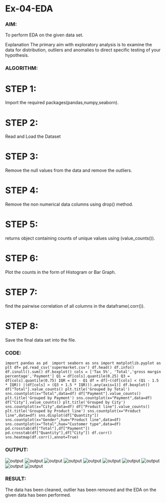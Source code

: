 # Ex-04-EDA
### AIM:
To perform EDA on the given data set.

Explanation The primary aim with exploratory analysis is to examine the data for distribution, outliers and anomalies to direct specific testing of your hypothesis.

### ALGORITHM:
# STEP 1:
Import the required packages(pandas,numpy,seaborn).

# STEP 2:
 Read and Load the Dataset

# STEP 3:
 Remove the null values from the data and remove the outliers.

# STEP 4:
 Remove the non numerical data columns using drop() method.

# STEP 5:
 returns object containing counts of unique values using (value_counts()).

# STEP 6:
 Plot the counts in the form of Histogram or Bar Graph.

# STEP 7:
 find the pairwise correlation of all columns in the dataframe(.corr()).

# STEP 8:
 Save the final data set into the file.

 ### CODE:
 `
import pandas as pd 
import seaborn as sns
import matplotlib.pyplot as plt
df= pd.read_csv('supermarket.csv')
df.head()
df.info()
df.isnull().sum()
df.boxplot()
cols = ['Tax 5%', 'Total','gross margin percentage','Payment']
Q1 = df[cols].quantile(0.25)
Q3 = df[cols].quantile(0.75)
IQR = Q3 - Q1
df = df[~((df[cols] < (Q1 - 1.5 * IQR)) |(df[cols] > (Q3 + 1.5 * IQR))).any(axis=1)]
df.boxplot()
df["Total"].value_counts()
plt.title('Grouped by Total')
sns.countplot(x="Total",data=df)
df["Payment"].value_counts()
plt.title('Grouped by Payment')
sns.countplot(x="Payment",data=df)
df["City"].value_counts()
plt.title('Grouped by City')
sns.countplot(x="City",data=df)
df["Product line"].value_counts()
plt.title('Grouped by Product line')
sns.countplot(x="Product line",data=df)
sns.displot(df["Quantity"])
sns.countplot(x="Gender",hue="Product line",data=df)
sns.countplot(x="Total",hue="Customer type",data=df)
pd.crosstab(df["Total"],df["Payment"])
pd.crosstab(df["Quantity"],df["City"])
df.corr()
sns.heatmap(df.corr(),annot=True)
`
### OUTPUT:
![output](/v1.png)
![output](/v2.png)
![output](/v3.png)
![output](/v4.png)
![output](/v5.png)
![output](/v6.png)
![output](/v7.png)
![output](/v8.png)
![output](/v9.png)
![output](/v10.png)

### RESULT:
The data has been cleaned, outlier has been removed and the EDA on the given data has been performed.